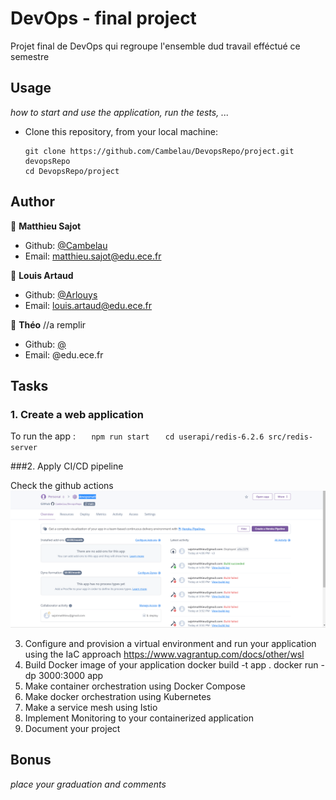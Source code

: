 
# DevOps - final project

Projet final de DevOps qui regroupe l'ensemble dud travail efféctué ce semestre

## Usage

*how to start and use the application, run the tests, ...*

* Clone this repository, from your local machine:
  ```
  git clone https://github.com/Cambelau/DevopsRepo/project.git devopsRepo
  cd DevopsRepo/project
  ```

## Author

👤 **Matthieu Sajot**

* Github: [@Cambelau](https://github.com/Cambelau)
* Email: matthieu.sajot@edu.ece.fr

👤 **Louis Artaud**

* Github: [@Arlouys](https://github.com/Arlouys)
* Email: louis.artaud@edu.ece.fr

👤 **Théo**
//a remplir
* Github: [@](https://github.com/)
* Email: @edu.ece.fr

## Tasks

### 1. Create a web application

To run the app :
  ``    npm run start ``
  ``    cd userapi/redis-6.2.6
        src/redis-server
  ``

###2. Apply CI/CD pipeline

Check the github actions
<br/>
![](image/heroku.png)

3. Configure and provision a virtual environment and run your application using the IaC approach
https://www.vagrantup.com/docs/other/wsl
4. Build Docker image of your application
 docker build -t app .
 docker run -dp 3000:3000 app
5. Make container orchestration using Docker Compose
6. Make docker orchestration using Kubernetes
7. Make a service mesh using Istio
8. Implement Monitoring to your containerized application
9. Document your project

## Bonus

*place your graduation and comments*

